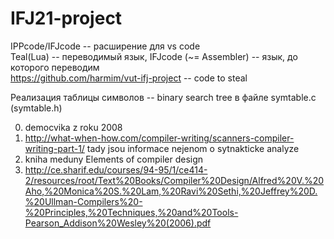 # IFJ21-project

IPPcode/IFJcode -- расширение для vs code  
Teal(Lua) -- переводимый язык, IFJcode (~= Assembler) -- язык, до которого переводим  
https://github.com/harmim/vut-ifj-project -- code to steal  

Реализация таблицы символов -- binary search tree в файле symtable.c (symtable.h)  

0. democvika z roku 2008  
1. http://what-when-how.com/compiler-writing/scanners-compiler-writing-part-1/ tady jsou informace nejenom o sytnakticke analyze  
2. kniha meduny Elements of compiler design 
3. http://ce.sharif.edu/courses/94-95/1/ce414-2/resources/root/Text%20Books/Compiler%20Design/Alfred%20V.%20Aho,%20Monica%20S.%20Lam,%20Ravi%20Sethi,%20Jeffrey%20D.%20Ullman-Compilers%20-%20Principles,%20Techniques,%20and%20Tools-Pearson_Addison%20Wesley%20(2006).pdf  
